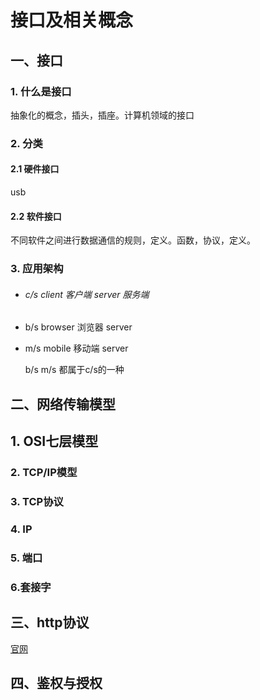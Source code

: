 # 接口及相关概念 

## 一、接口

### 1. 什么是接口

抽象化的概念，插头，插座。计算机领域的接口

### 2. 分类

#### 2.1 硬件接口

usb

#### 2.2 软件接口

不同软件之间进行数据通信的规则，定义。函数，协议，定义。

### 3. 应用架构

- ###### c/s     client  客户端     server  服务端

- b/s    browser 浏览器                 server

- m/s   mobile  移动端                  server

  b/s m/s 都属于c/s的一种

## 二、网络传输模型

## 1. OSI七层模型

### 2. TCP/IP模型

### 3. TCP协议

### 4. IP

### 5. 端口

### 6.套接字



## 三、http协议

[官网](https://developer.mozilla.org/zh-CN/docs/Web/HTTP)



## 四、鉴权与授权

